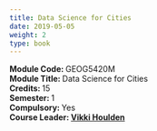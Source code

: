```yaml
---
title: Data Science for Cities
date: 2019-05-05
weight: 2
type: book
---
```


<b> Module Code: </b> GEOG5420M <br>
<b> Module Title: </b> Data Science for Cities <br>
<b> Credits: </b> 15 <br> 
<b> Semester: </b> 1 <br> 
<b> Compulsory: </b> Yes <br>
<b> Course Leader: <b/> <a href="https://environment.leeds.ac.uk/geography/staff/9618/dr-vikki-houlden" target="_blank">Vikki Houlden </a> <br>
